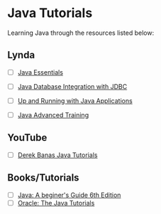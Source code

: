 # Java Tutorials
Learning Java through the resources listed below: 


## Lynda
- [ ] [Java Essentials](http://www.lynda.com/Java-tutorials/Java-Essential-Training/377484-2.html)

- [ ] [Java Database Integration with JDBC](http://www.lynda.com/Java-tutorials/Java-Database-Integration-JDBC/110284-2.html)

- [ ] [Up and Running with Java Applications](http://www.lynda.com/Android-tutorials/Up-Running-Java-Applications/94344-2.html)

- [ ] [Java Advanced Training](http://www.lynda.com/Java-tutorials/Java-Advanced-Training/107061-2.html)

## YouTube

- [ ] [Derek Banas Java Tutorials](https://www.youtube.com/playlist?list=PLE7E8B7F4856C9B19)

## Books/Tutorials

- [ ] [Java: A beginer's Guide 6th Edition](http://www.amazon.com/Java-Beginners-Guide-Herbert-Schildt/dp/0071809252/ref=sr_1_1?ie=UTF8&qid=1451917604&sr=8-1&keywords=java+a+beginners+guide)
- [ ] [Oracle: The Java Tutorials](http://docs.oracle.com/javase/tutorial/)
